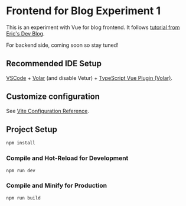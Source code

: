 # Frontend for Blog Experiment 1

This is an experiment with Vue for blog frontend. It follows [tutorial from Eric's Dev Blog](https://www.ericsdevblog.com/posts/create-a-modern-application-with-django-and-vue-1/).

For backend side, coming soon so stay tuned!

## Recommended IDE Setup

[VSCode](https://code.visualstudio.com/) + [Volar](https://marketplace.visualstudio.com/items?itemName=Vue.volar) (and disable Vetur) + [TypeScript Vue Plugin (Volar)](https://marketplace.visualstudio.com/items?itemName=Vue.vscode-typescript-vue-plugin).

## Customize configuration

See [Vite Configuration Reference](https://vitejs.dev/config/).

## Project Setup

```sh
npm install
```

### Compile and Hot-Reload for Development

```sh
npm run dev
```

### Compile and Minify for Production

```sh
npm run build
```

